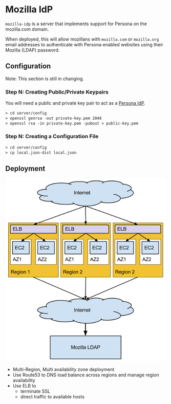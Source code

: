 # Mozilla IdP

``mozilla-idp`` is a server that implements support for Persona on the mozilla.com domain.

When deployed, this will allow mozillans with `mozilla.com` or `mozilla.org` email addresses
to authenticate with Persona enabled websites using their Mozilla (LDAP) password.

## Configuration

Note: This section is still in changing. 

### Step N: Creating Public/Private Keypairs

You will need a public and private key pair to act as a 
[Persona IdP](https://developer.mozilla.org/en-US/docs/Persona/Implementing_a_Persona_IdP). 

    > cd server/config
    > openssl genrsa -out private-key.pem 2048
    > openssl rsa -in private-key.pem -pubout > public-key.pem

### Step N: Creating a Configuration File 

    > cd server/config
    > cp local.json-dist local.json


## Deployment 

![Deployment Diagram](./docs/aws-infrastructure.png)

* Multi-Region, Multi availability zone deployment
* Use Route53 to DNS load balance across regions and manage region availability
* Use ELB to 
    * terminate SSL 
    * direct traffic to available hosts


